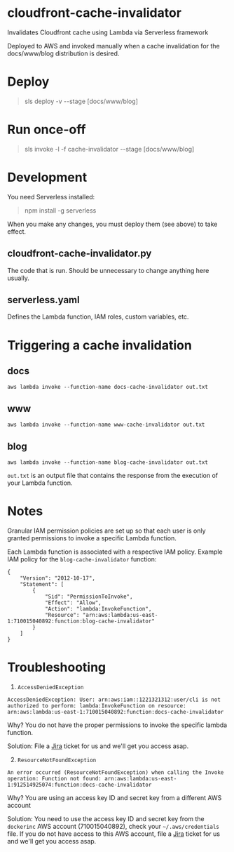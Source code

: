 # cloudfront-cache-invalidator
Invalidates Cloudfront cache using Lambda via Serverless framework

Deployed to AWS and invoked manually when a cache invalidation for the docs/www/blog distribution is desired.

# Deploy
>sls deploy -v --stage [docs/www/blog]

# Run once-off
>sls invoke -l -f cache-invalidator --stage [docs/www/blog]

# Development
You need Serverless installed:
>npm install -g serverless

When you make any changes, you must deploy them (see above) to take effect.

## cloudfront-cache-invalidator.py
The code that is run. Should be unnecessary to change anything here usually.

## serverless.yaml
Defines the Lambda function, IAM roles, custom variables, etc.

# Triggering a cache invalidation
## docs
`aws lambda invoke --function-name docs-cache-invalidator out.txt`

## www
`aws lambda invoke --function-name www-cache-invalidator out.txt`

## blog
`aws lambda invoke --function-name blog-cache-invalidator out.txt`

`out.txt` is an output file that contains the response from the execution of your Lambda function.

# Notes
Granular IAM permission policies are set up so that each user is only granted permissions to invoke a specific Lambda function.

Each Lambda function is associated with a respective IAM policy. Example IAM policy for the `blog-cache-invalidator` function:
```
{
    "Version": "2012-10-17",
    "Statement": [
        {
            "Sid": "PermissionToInvoke",
            "Effect": "Allow",
            "Action": "lambda:InvokeFunction",
            "Resource": "arn:aws:lambda:us-east-1:710015040892:function:blog-cache-invalidator"
        }
    ]
}
```

# Troubleshooting
1. `AccessDeniedException`
```
AccessDeniedException: User: arn:aws:iam::1221321312:user/cli is not authorized to perform: lambda:InvokeFunction on resource: arn:aws:lambda:us-east-1:710015040892:function:docs-cache-invalidator
```
Why? You do not have the proper permissions to invoke the specific lambda function.

Solution: File a [Jira](https://docker.atlassian.net/projects/IN) ticket for us and we'll get you access asap.

2. `ResourceNotFoundException`
```
An error occurred (ResourceNotFoundException) when calling the Invoke operation: Function not found: arn:aws:lambda:us-east-1:912514925074:function:docs-cache-invalidator
```
Why? You are using an access key ID and secret key from a different AWS account

Solution: You need to use the access key ID and secret key from the `dockerinc` AWS account (710015040892), check your `~/.aws/credentials` file. If you do not have access to this AWS  account, file a [Jira](https://docker.atlassian.net/projects/IN) ticket for us and we'll get you access asap.
